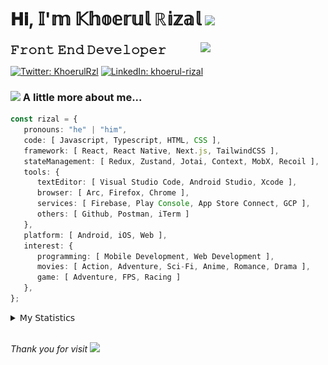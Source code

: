 <h1> 𝐇𝐢, 𝕀'𝕞 𝕂𝕙𝕠𝕖𝕣𝕦𝕝 ℝ𝕚𝕫𝕒𝕝 <img src="https://media.giphy.com/media/mGcNjsfWAjY5AEZNw6/giphy.gif" width="50"></h1>
<img align='right' src="https://media.giphy.com/media/v1.Y2lkPTc5MGI3NjExOWI2ajR2NGJubzBsZHFuaHMwajRrcDNsNXJwOG8yb3F0NjhkNXF4OSZlcD12MV9pbnRlcm5hbF9naWZfYnlfaWQmY3Q9cw/fkZukR450RQ1qnGaq9/giphy.gif" width="200">
<strong style="font-size:20px;">𝙵𝚛𝚘𝚗𝚝 𝙴𝚗𝚍 𝙳𝚎𝚟𝚎𝚕𝚘𝚙𝚎𝚛</strong>
</p></em>

[![Twitter: KhoerulRzl](https://img.shields.io/twitter/follow/KhoerulRzl?style=social)](https://twitter.com/KhoerulRzl)
[![LinkedIn: khoerul-rizal](https://img.shields.io/badge/khoerul--rizal-blue?style=flat-square&logo=Linkedin&logoColor=white&link=https://www.linkedin.com/in/khoerul-rizal/)](https://www.linkedin.com/in/khoerul-rizal/)

### <img src="https://media.giphy.com/media/VgCDAzcKvsR6OM0uWg/giphy.gif" width="50"> A little more about me...

```typescript
const rizal = {
   pronouns: "he" | "him",
   code: [ Javascript, Typescript, HTML, CSS ],
   framework: [ React, React Native, Next.js, TailwindCSS ],
   stateManagement: [ Redux, Zustand, Jotai, Context, MobX, Recoil ],
   tools: {
      textEditor: [ Visual Studio Code, Android Studio, Xcode ],
      browser: [ Arc, Firefox, Chrome ],
      services: [ Firebase, Play Console, App Store Connect, GCP ],
      others: [ Github, Postman, iTerm ]
   },
   platform: [ Android, iOS, Web ],
   interest: {
      programming: [ Mobile Development, Web Development ],
      movies: [ Action, Adventure, Sci-Fi, Anime, Romance, Drama ],
      game: [ Adventure, FPS, Racing ]
   },
};
```

<details>
  <summary>𝖬𝗒 𝖲𝗍𝖺𝗍𝗂𝗌𝗍𝗂𝖼𝗌</summary><br/>
   
<!--START_SECTION:waka-->
![Code Time](http://img.shields.io/badge/Code%20Time-341%20hrs%205%20mins-blue)

![Profile Views](http://img.shields.io/badge/Profile%20Views-1-blue)

**🐱 My GitHub Data** 

> 📦 162.9 kB Used in GitHub's Storage 
 > 
> 🏆 0 Contributions in the Year 2024
 > 
> 💼 Opted to Hire
 > 
> 📜 31 Public Repositories 
 > 
> 🔑 6 Private Repositories 
 > 
**I'm an Early 🐤** 

```text
🌞 Morning                10475 commits       █████████░░░░░░░░░░░░░░░░   34.87 % 
🌆 Daytime                13177 commits       ███████████░░░░░░░░░░░░░░   43.87 % 
🌃 Evening                6248 commits        █████░░░░░░░░░░░░░░░░░░░░   20.80 % 
🌙 Night                  138 commits         ░░░░░░░░░░░░░░░░░░░░░░░░░   00.46 % 
```
📅 **I'm Most Productive on Tuesday** 

```text
Monday                   5933 commits        █████░░░░░░░░░░░░░░░░░░░░   19.75 % 
Tuesday                  6725 commits        ██████░░░░░░░░░░░░░░░░░░░   22.39 % 
Wednesday                4951 commits        ████░░░░░░░░░░░░░░░░░░░░░   16.48 % 
Thursday                 5822 commits        █████░░░░░░░░░░░░░░░░░░░░   19.38 % 
Friday                   4326 commits        ████░░░░░░░░░░░░░░░░░░░░░   14.40 % 
Saturday                 996 commits         █░░░░░░░░░░░░░░░░░░░░░░░░   03.32 % 
Sunday                   1285 commits        █░░░░░░░░░░░░░░░░░░░░░░░░   04.28 % 
```


📊 **This Week I Spent My Time On** 

```text
🕑︎ Time Zone: Asia/Jakarta

💬 Programming Languages: 
TypeScript               40 hrs 8 mins       █████████████████░░░░░░░░   66.89 % 
Other                    10 hrs 58 mins      █████░░░░░░░░░░░░░░░░░░░░   18.30 % 
Figma Design             3 hrs 43 mins       ██░░░░░░░░░░░░░░░░░░░░░░░   06.19 % 
JavaScript               2 hrs 17 mins       █░░░░░░░░░░░░░░░░░░░░░░░░   03.81 % 
JSON                     1 hr 49 mins        █░░░░░░░░░░░░░░░░░░░░░░░░   03.05 % 

🔥 Editors: 
VS Code                  45 hrs 35 mins      ███████████████████░░░░░░   75.96 % 
Slack                    8 hrs 17 mins       ███░░░░░░░░░░░░░░░░░░░░░░   13.80 % 
Figma                    3 hrs 43 mins       ██░░░░░░░░░░░░░░░░░░░░░░░   06.19 % 
Terminal                 1 hr 31 mins        █░░░░░░░░░░░░░░░░░░░░░░░░   02.55 % 
Notes                    25 mins             ░░░░░░░░░░░░░░░░░░░░░░░░░   00.70 % 

💻 Operating System: 
Mac                      60 hrs 1 min        █████████████████████████   100.00 % 
```

**I Mostly Code in JavaScript** 

```text
JavaScript               41 repos            █████████████████░░░░░░░░   69.49 % 
TypeScript               11 repos            █████░░░░░░░░░░░░░░░░░░░░   18.64 % 
Go                       2 repos             █░░░░░░░░░░░░░░░░░░░░░░░░   03.39 % 
Jupyter Notebook         1 repo              ░░░░░░░░░░░░░░░░░░░░░░░░░   01.69 % 
Java                     1 repo              ░░░░░░░░░░░░░░░░░░░░░░░░░   01.69 % 
```



**Timeline**

![Lines of Code chart](https://raw.githubusercontent.com/khoerulrizal/khoerulrizal/main/assets/bar_graph.png)


 Last Updated on 23/06/2024 00:44:16 UTC
<!--END_SECTION:waka-->
</details>
<br/>

<em>Thank you for visit</em> <img src="https://media.giphy.com/media/v1.Y2lkPTc5MGI3NjExcHdvNm1qZWtjaGw0ZjdwM3Z3NnY2dHlueTVuODBta2FiY20wM2YybSZlcD12MV9pbnRlcm5hbF9naWZfYnlfaWQmY3Q9cw/tV25tpdKqdFa9x81k2/giphy.gif" width="40">
